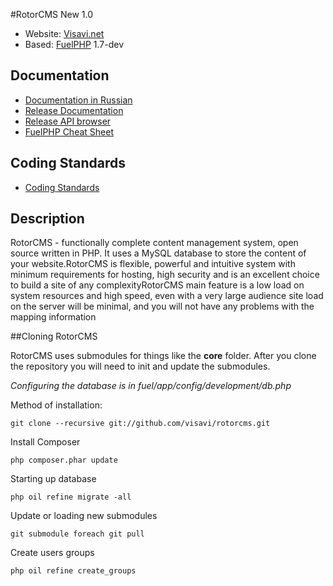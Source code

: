 #RotorCMS New 1.0
* Website: [Visavi.net](http://visavi.net/)
* Based: [FuelPHP](http://fuelphp.com/) 1.7-dev

## Documentation
* [Documentation in Russian](http://fuelphp-framework.ru/)
* [Release Documentation](http://docs.fuelphp.com/)
* [Release API browser](http://api.fuelphp.com/)
* [FuelPHP Cheat Sheet](http://www.novius-os.org/fuelphp-cheatsheet/)

## Coding Standards
* [Coding Standards](http://fuelphp.com/docs/general/coding_standards.html)

## Description
RotorCMS - functionally complete content management system, open source written in PHP. It uses a MySQL database to store the content of your website.RotorCMS is flexible, powerful and intuitive system with minimum requirements for hosting, high security and is an excellent choice to build a site of any complexityRotorCMS main feature is a low load on system resources and high speed, even with a very large audience site load on the server will be minimal, and you will not have any problems with the mapping information

##Cloning RotorCMS

RotorCMS uses submodules for things like the **core** folder.  After you clone the repository you will need to init and update the submodules.

_Configuring the database is in fuel/app/config/development/db.php_

Method of installation:

    git clone --recursive git://github.com/visavi/rotorcms.git

Install Composer

    php composer.phar update

Starting up database

    php oil refine migrate -all

Update or loading new submodules

    git submodule foreach git pull

Create users groups

    php oil refine create_groups
